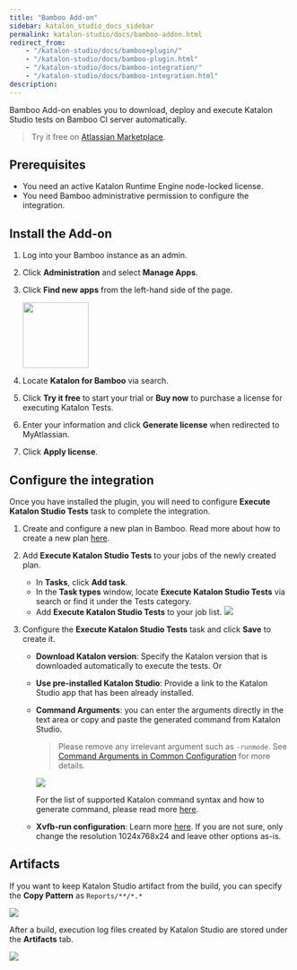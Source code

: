 ```yaml
---
title: "Bamboo Add-on"
sidebar: katalon_studio_docs_sidebar
permalink: katalon-studio/docs/bamboo-addon.html
redirect_from:
    - "/katalon-studio/docs/bamboo+plugin/"
    - "/katalon-studio/docs/bamboo-plugin.html"
    - "/katalon-studio/docs/bamboo-integration/"
    - "/katalon-studio/docs/bamboo-integration.html"
description:
---
```

Bamboo Add-on enables you to download, deploy and execute Katalon Studio tests on Bamboo CI server automatically.

> Try it free on [Atlassian Marketplace](https://marketplace.atlassian.com/apps/1220235/katalon-studio-for-bamboo).

## Prerequisites

* You need an active Katalon Runtime Engine node-locked license.
* You need Bamboo administrative permission to configure the integration.

## Install the Add-on

1. Log into your Bamboo instance as an admin.
2. Click **Administration** and select **Manage Apps**.
3. Click **Find new apps** from the left-hand side of the page.

   <img src="https://github.com/katalon-studio/docs-images/raw/master/katalon-studio/docs/bamboo-integration/find-apps.png" width="117" height="">

4. Locate **Katalon for Bamboo** via search.
5. Click **Try it free** to start your trial or **Buy now** to purchase a license for executing Katalon Tests.
6. Enter your information and click **Generate license** when redirected to MyAtlassian.
7. Click **Apply license**.

## Configure the integration

Once you have installed the plugin, you will need to configure **Execute Katalon Studio Tests** task to complete the integration.

1. Create and configure a new plan in Bamboo. Read more about how to create a new plan [here](https://confluence.atlassian.com/bamboo/creating-a-plan-289276868.html).

2. Add **Execute Katalon Studio Tests** to your jobs of the newly created plan.

    * In **Tasks**, click **Add task**.
    * In the **Task types** window, locate **Execute Katalon Studio Tests** via search or find it under the Tests category.
    * Add **Execute Katalon Studio Tests** to your job list.
    ![](https://github.com/katalon-studio/docs-images/raw/master/katalon-studio/docs/bamboo-integration/bamboo-tasktypes.png)

3. Configure the **Execute Katalon Studio Tests** task and click **Save** to create it.
    
    * **Download Katalon version**: Specify the Katalon version that is downloaded automatically to execute the tests. Or

    * **Use pre-installed Katalon Studio**: Provide a link to the Katalon Studio app that has been already installed.

    * **Command Arguments**: you can enter the arguments directly in the text area or copy and paste the generated command from Katalon Studio.

      > Please remove any irrelevant argument such as `-runmode`. See [Command Arguments in Common Configuration](https://docs.katalon.com/katalon-studio/docs/common-configuration.html#command-arguments) for more details.

      ![](https://github.com/katalon-studio/docs-images/raw/master/katalon-studio/docs/bamboo-integration/command.png)

      For the list of supported Katalon command syntax and how to generate command, please read more [here](https://docs.katalon.com/katalon-studio/docs/console-mode-execution.html).

    * **Xvfb-run configuration**: Learn more [here](http://manpages.ubuntu.com/manpages/xenial/man1/xvfb-run.1.html). If you are not sure, only change the resolution 1024x768x24 and leave other options as-is.

## Artifacts

If you want to keep Katalon Studio artifact from the build, you can specify the **Copy Pattern** as `Reports/**/*.*`

![](https://github.com/katalon-studio/docs-images/raw/master/katalon-studio/docs/bamboo-integration/bamboo-artifactdefinition.png)

After a build, execution log files created by Katalon Studio are stored under the **Artifacts** tab.

![](https://github.com/katalon-studio/docs-images/raw/master/katalon-studio/docs/bamboo-integration/bamboo-viewartifact.png)

